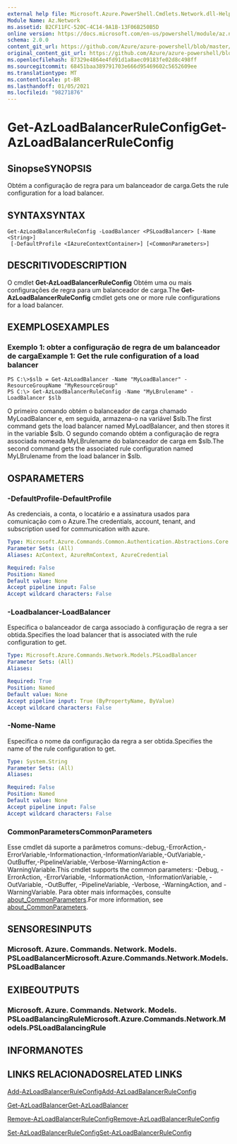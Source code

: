 ```yaml
---
external help file: Microsoft.Azure.PowerShell.Cmdlets.Network.dll-Help.xml
Module Name: Az.Network
ms.assetid: B2CF11FC-520C-4C14-9A1B-13F06B250B5D
online version: https://docs.microsoft.com/en-us/powershell/module/az.network/get-azloadbalancerruleconfig
schema: 2.0.0
content_git_url: https://github.com/Azure/azure-powershell/blob/master/src/Network/Network/help/Get-AzLoadBalancerRuleConfig.md
original_content_git_url: https://github.com/Azure/azure-powershell/blob/master/src/Network/Network/help/Get-AzLoadBalancerRuleConfig.md
ms.openlocfilehash: 87329e4864e4fd91d1a8aec09183fe02d8c498ff
ms.sourcegitcommit: 68451baa389791703e666d95469602c5652609ee
ms.translationtype: MT
ms.contentlocale: pt-BR
ms.lasthandoff: 01/05/2021
ms.locfileid: "98271876"
---
```

# <span data-ttu-id="47cf7-101">Get-AzLoadBalancerRuleConfig</span><span class="sxs-lookup"><span data-stu-id="47cf7-101">Get-AzLoadBalancerRuleConfig</span></span>

## <span data-ttu-id="47cf7-102">Sinopse</span><span class="sxs-lookup"><span data-stu-id="47cf7-102">SYNOPSIS</span></span>
<span data-ttu-id="47cf7-103">Obtém a configuração de regra para um balanceador de carga.</span><span class="sxs-lookup"><span data-stu-id="47cf7-103">Gets the rule configuration for a load balancer.</span></span>

## <span data-ttu-id="47cf7-104">SYNTAX</span><span class="sxs-lookup"><span data-stu-id="47cf7-104">SYNTAX</span></span>

```
Get-AzLoadBalancerRuleConfig -LoadBalancer <PSLoadBalancer> [-Name <String>]
 [-DefaultProfile <IAzureContextContainer>] [<CommonParameters>]
```

## <span data-ttu-id="47cf7-105">DESCRITIVO</span><span class="sxs-lookup"><span data-stu-id="47cf7-105">DESCRIPTION</span></span>
<span data-ttu-id="47cf7-106">O cmdlet **Get-AzLoadBalancerRuleConfig** Obtém uma ou mais configurações de regra para um balanceador de carga.</span><span class="sxs-lookup"><span data-stu-id="47cf7-106">The **Get-AzLoadBalancerRuleConfig** cmdlet gets one or more rule configurations for a load balancer.</span></span>

## <span data-ttu-id="47cf7-107">EXEMPLOS</span><span class="sxs-lookup"><span data-stu-id="47cf7-107">EXAMPLES</span></span>

### <span data-ttu-id="47cf7-108">Exemplo 1: obter a configuração de regra de um balanceador de carga</span><span class="sxs-lookup"><span data-stu-id="47cf7-108">Example 1: Get the rule configuration of a load balancer</span></span>
```
PS C:\>$slb = Get-AzLoadBalancer -Name "MyLoadBalancer" -ResourceGroupName "MyResourceGroup"
PS C:\> Get-AzLoadBalancerRuleConfig -Name "MyLBrulename" -LoadBalancer $slb
```

<span data-ttu-id="47cf7-109">O primeiro comando obtém o balanceador de carga chamado MyLoadBalancer e, em seguida, armazena-o na variável $slb.</span><span class="sxs-lookup"><span data-stu-id="47cf7-109">The first command gets the load balancer named MyLoadBalancer, and then stores it in the variable $slb.</span></span>
<span data-ttu-id="47cf7-110">O segundo comando obtém a configuração de regra associada nomeada MyLBrulename do balanceador de carga em $slb.</span><span class="sxs-lookup"><span data-stu-id="47cf7-110">The second command gets the associated rule configuration named MyLBrulename from the load balancer in $slb.</span></span>

## <span data-ttu-id="47cf7-111">OS</span><span class="sxs-lookup"><span data-stu-id="47cf7-111">PARAMETERS</span></span>

### <span data-ttu-id="47cf7-112">-DefaultProfile</span><span class="sxs-lookup"><span data-stu-id="47cf7-112">-DefaultProfile</span></span>
<span data-ttu-id="47cf7-113">As credenciais, a conta, o locatário e a assinatura usados para comunicação com o Azure.</span><span class="sxs-lookup"><span data-stu-id="47cf7-113">The credentials, account, tenant, and subscription used for communication with azure.</span></span>

```yaml
Type: Microsoft.Azure.Commands.Common.Authentication.Abstractions.Core.IAzureContextContainer
Parameter Sets: (All)
Aliases: AzContext, AzureRmContext, AzureCredential

Required: False
Position: Named
Default value: None
Accept pipeline input: False
Accept wildcard characters: False
```

### <span data-ttu-id="47cf7-114">-Loadbalancer</span><span class="sxs-lookup"><span data-stu-id="47cf7-114">-LoadBalancer</span></span>
<span data-ttu-id="47cf7-115">Especifica o balanceador de carga associado à configuração de regra a ser obtida.</span><span class="sxs-lookup"><span data-stu-id="47cf7-115">Specifies the load balancer that is associated with the rule configuration to get.</span></span>

```yaml
Type: Microsoft.Azure.Commands.Network.Models.PSLoadBalancer
Parameter Sets: (All)
Aliases:

Required: True
Position: Named
Default value: None
Accept pipeline input: True (ByPropertyName, ByValue)
Accept wildcard characters: False
```

### <span data-ttu-id="47cf7-116">-Nome</span><span class="sxs-lookup"><span data-stu-id="47cf7-116">-Name</span></span>
<span data-ttu-id="47cf7-117">Especifica o nome da configuração da regra a ser obtida.</span><span class="sxs-lookup"><span data-stu-id="47cf7-117">Specifies the name of the rule configuration to get.</span></span>

```yaml
Type: System.String
Parameter Sets: (All)
Aliases:

Required: False
Position: Named
Default value: None
Accept pipeline input: False
Accept wildcard characters: False
```

### <span data-ttu-id="47cf7-118">CommonParameters</span><span class="sxs-lookup"><span data-stu-id="47cf7-118">CommonParameters</span></span>
<span data-ttu-id="47cf7-119">Esse cmdlet dá suporte a parâmetros comuns:-debug,-ErrorAction,-ErrorVariable,-Informationaction,-InformationVariable,-OutVariable,-OutBuffer,-PipelineVariable,-Verbose-WarningAction e-WarningVariable.</span><span class="sxs-lookup"><span data-stu-id="47cf7-119">This cmdlet supports the common parameters: -Debug, -ErrorAction, -ErrorVariable, -InformationAction, -InformationVariable, -OutVariable, -OutBuffer, -PipelineVariable, -Verbose, -WarningAction, and -WarningVariable.</span></span> <span data-ttu-id="47cf7-120">Para obter mais informações, consulte [about_CommonParameters](http://go.microsoft.com/fwlink/?LinkID=113216).</span><span class="sxs-lookup"><span data-stu-id="47cf7-120">For more information, see [about_CommonParameters](http://go.microsoft.com/fwlink/?LinkID=113216).</span></span>

## <span data-ttu-id="47cf7-121">SENSORES</span><span class="sxs-lookup"><span data-stu-id="47cf7-121">INPUTS</span></span>

### <span data-ttu-id="47cf7-122">Microsoft. Azure. Commands. Network. Models. PSLoadBalancer</span><span class="sxs-lookup"><span data-stu-id="47cf7-122">Microsoft.Azure.Commands.Network.Models.PSLoadBalancer</span></span>

## <span data-ttu-id="47cf7-123">EXIBE</span><span class="sxs-lookup"><span data-stu-id="47cf7-123">OUTPUTS</span></span>

### <span data-ttu-id="47cf7-124">Microsoft. Azure. Commands. Network. Models. PSLoadBalancingRule</span><span class="sxs-lookup"><span data-stu-id="47cf7-124">Microsoft.Azure.Commands.Network.Models.PSLoadBalancingRule</span></span>

## <span data-ttu-id="47cf7-125">INFORMA</span><span class="sxs-lookup"><span data-stu-id="47cf7-125">NOTES</span></span>

## <span data-ttu-id="47cf7-126">LINKS RELACIONADOS</span><span class="sxs-lookup"><span data-stu-id="47cf7-126">RELATED LINKS</span></span>

[<span data-ttu-id="47cf7-127">Add-AzLoadBalancerRuleConfig</span><span class="sxs-lookup"><span data-stu-id="47cf7-127">Add-AzLoadBalancerRuleConfig</span></span>](./Add-AzLoadBalancerRuleConfig.md)

[<span data-ttu-id="47cf7-128">Get-AzLoadBalancer</span><span class="sxs-lookup"><span data-stu-id="47cf7-128">Get-AzLoadBalancer</span></span>](./Get-AzLoadBalancer.md)

[<span data-ttu-id="47cf7-129">Remove-AzLoadBalancerRuleConfig</span><span class="sxs-lookup"><span data-stu-id="47cf7-129">Remove-AzLoadBalancerRuleConfig</span></span>](./Remove-AzLoadBalancerRuleConfig.md)

[<span data-ttu-id="47cf7-130">Set-AzLoadBalancerRuleConfig</span><span class="sxs-lookup"><span data-stu-id="47cf7-130">Set-AzLoadBalancerRuleConfig</span></span>](./Set-AzLoadBalancerRuleConfig.md)


